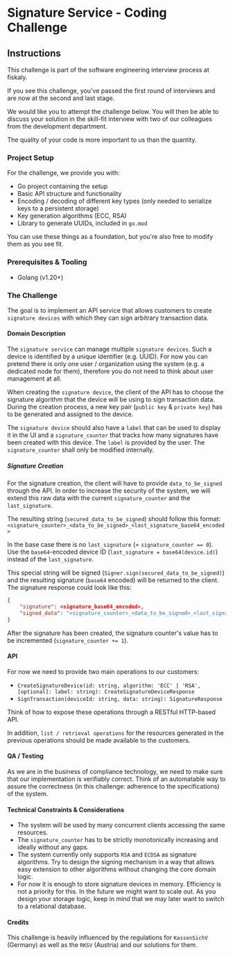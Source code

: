 # Signature Service - Coding Challenge

## Instructions

This challenge is part of the software engineering interview process at fiskaly.

If you see this challenge, you've passed the first round of interviews and are now at the second and last stage.

We would like you to attempt the challenge below. You will then be able to discuss your solution in the skill-fit interview with two of our colleagues from the development department.

The quality of your code is more important to us than the quantity.

### Project Setup

For the challenge, we provide you with:

- Go project containing the setup
- Basic API structure and functionality
- Encoding / decoding of different key types (only needed to serialize keys to a persistent storage)
- Key generation algorithms (ECC, RSA)
- Library to generate UUIDs, included in `go.mod`

You can use these things as a foundation, but you're also free to modify them as you see fit.

### Prerequisites & Tooling

- Golang (v1.20+)

### The Challenge

The goal is to implement an API service that allows customers to create `signature devices` with which they can sign arbitrary transaction data.

#### Domain Description

The `signature service` can manage multiple `signature devices`. Such a device is identified by a unique identifier (e.g. UUID). For now you can pretend there is only one user / organization using the system (e.g. a dedicated node for them), therefore you do not need to think about user management at all.

When creating the `signature device`, the client of the API has to choose the signature algorithm that the device will be using to sign transaction data. During the creation process, a new key pair (`public key` & `private key`) has to be generated and assigned to the device.

The `signature device` should also have a `label` that can be used to display it in the UI and a `signature_counter` that tracks how many signatures have been created with this device. The `label` is provided by the user. The `signature_counter` shall only be modified internally.

##### Signature Creation

For the signature creation, the client will have to provide `data_to_be_signed` through the API. In order to increase the security of the system, we will extend this raw data with the current `signature_counter` and the `last_signature`.

The resulting string (`secured_data_to_be_signed`) should follow this format: 
`<signature_counter>_<data_to_be_signed>_<last_signature_base64_encoded>`

In the base case there is no `last_signature` (= `signature_counter == 0`). Use the `base64`-encoded device ID (`last_signature = base64(device.id)`) instead of the `last_signature`.

This special string will be signed (`Signer.sign(secured_data_to_be_signed)`) and the resulting signature (`base64` encoded) will be returned to the client. The signature response could look like this:

```json
{ 
    "signature": <signature_base64_encoded>,
    "signed_data": "<signature_counter>_<data_to_be_signed>_<last_signature_base64_encoded>"
}
```

After the signature has been created, the signature counter's value has to be incremented (`signature_counter += 1`).

#### API

For now we need to provide two main operations to our customers:

- `CreateSignatureDevice(id: string, algorithm: 'ECC' | 'RSA', [optional]: label: string): CreateSignatureDeviceResponse`
- `SignTransaction(deviceId: string, data: string): SignatureResponse`

Think of how to expose these operations through a RESTful HTTP-based API.

In addition, `list / retrieval operations` for the resources generated in the previous operations should be made available to the customers.

#### QA / Testing

As we are in the business of compliance technology, we need to make sure that our implementation is verifiably correct. Think of an automatable way to assure the correctness (in this challenge: adherence to the specifications) of the system.

#### Technical Constraints & Considerations

- The system will be used by many concurrent clients accessing the same resources.
- The `signature_counter` has to be strictly monotonically increasing and ideally without any gaps.
- The system currently only supports `RSA` and `ECDSA` as signature algorithms. Try to design the signing mechanism in a way that allows easy extension to other algorithms without changing the core domain logic.
- For now it is enough to store signature devices in memory. Efficiency is not a priority for this. In the future we might want to scale out. As you design your storage logic, keep in mind that we may later want to switch to a relational database.

#### Credits

This challenge is heavily influenced by the regulations for `KassenSichV` (Germany) as well as the `RKSV` (Austria) and our solutions for them.

